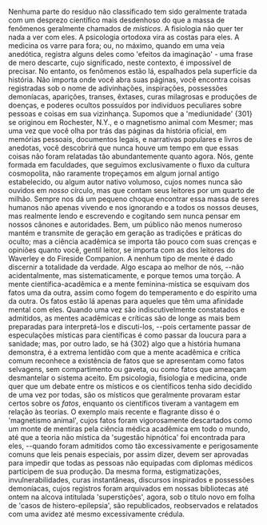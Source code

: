 Nenhuma parte do resíduo não classificado tem sido geralmente tratada com um desprezo científico mais desdenhoso do que a massa de fenômenos geralmente chamados de _místicos_. A fisiologia não quer ter nada a ver com eles. A psicologia ortodoxa vira as costas para eles. A medicina os varre para fora; ou, no máximo, quando em uma veia anedótica, registra alguns deles como 'efeitos da imaginação' - uma frase de mero descarte, cujo significado, neste contexto, é impossível de precisar. No entanto, os fenômenos estão lá, espalhados pela superfície da história. Não importa onde você abra suas páginas, você encontra coisas registradas sob o nome de adivinhações, inspirações, possessões demoníacas, aparições, transes, êxtases, curas milagrosas e produções de doenças, e poderes ocultos possuídos por indivíduos peculiares sobre pessoas e coisas em sua vizinhança. Supomos que a 'mediunidade' {301} se originou em Rochester, N.Y., e o magnetismo animal com Mesmer; mas uma vez que você olha por trás das páginas da história oficial, em memórias pessoais, documentos legais, e narrativas populares e livros de anedotas, você descobrirá que nunca houve um tempo em que essas coisas não foram relatadas tão abundantemente quanto agora. Nós, gente formada em faculdades, que seguimos exclusivamente o fluxo da cultura cosmopolita, não raramente tropeçamos em algum jornal antigo estabelecido, ou algum autor nativo volumoso, cujos nomes nunca são ouvidos em _nosso_ círculo, mas que contam seus leitores por um quarto de milhão. Sempre nos dá um pequeno choque encontrar essa massa de seres humanos não apenas vivendo e nos ignorando e a todos os nossos deuses, mas realmente lendo e escrevendo e cogitando sem nunca pensar em nossos cânones e autoridades. Bem, um público não menos numeroso mantém e transmite de geração em geração as tradições e práticas do oculto; mas a ciência acadêmica se importa tão pouco com suas crenças e opiniões quanto você, gentil leitor, se importa com as dos leitores do Waverley e do Fireside Companion. A nenhum tipo de mente é dado discernir a totalidade da verdade. Algo escapa ao melhor de nós, --não acidentalmente, mas sistematicamente, e porque temos uma torção. A mente científica-acadêmica e a mente feminina-mística se esquivam dos fatos uma da outra, assim como fogem do temperamento e do espírito uma da outra. Os fatos estão lá apenas para aqueles que têm uma afinidade mental com eles. Quando uma vez são indiscutivelmente constatados e admitidos, as mentes acadêmicas e críticas são de longe as mais bem preparadas para interpretá-los e discuti-los, --pois certamente passar de especulações místicas para científicas é como passar da loucura para a sanidade; mas, por outro lado, se há {302} algo que a história humana demonstra, é a extrema lentidão com que a mente acadêmica e crítica comum reconhece a existência de fatos que se apresentam como fatos selvagens, sem compartimento ou gaveta, ou como fatos que ameaçam desmantelar o sistema aceito. Em psicologia, fisiologia e medicina, onde quer que um debate entre os místicos e os científicos tenha sido decidido de uma vez por todas, são os místicos que geralmente provaram estar certos sobre os _fatos_, enquanto os científicos tiveram a vantagem em relação às teorias. O exemplo mais recente e flagrante disso é o 'magnetismo animal', cujos fatos foram vigorosamente descartados como um monte de mentiras pela ciência médica acadêmica em todo o mundo, até que a teoria não mística da 'sugestão hipnótica' foi encontrada para eles, --quando foram admitidos como tão excessivamente e perigosamente comuns que leis penais especiais, por assim dizer, devem ser aprovadas para impedir que todas as pessoas não equipadas com diplomas médicos participem de sua produção. Da mesma forma, estigmatizações, invulnerabilidades, curas instantâneas, discursos inspirados e possessões demoníacas, cujos registros foram arquivados em nossas bibliotecas até ontem na alcova intitulada 'superstições', agora, sob o título novo em folha de 'casos de histero-epilepsia', são republicados, reobservados e relatados com uma avidez até mesmo excessivamente crédula.
